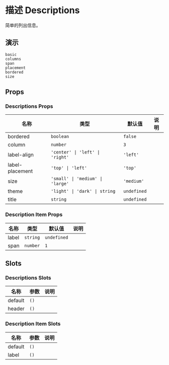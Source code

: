 # 描述 Descriptions

<!--single-column-->

简单的列出信息。

## 演示

```demo
basic
columns
span
placement
bordered
size
```

## Props

### Descriptions Props

| 名称            | 类型                             | 默认值      | 说明 |
| --------------- | -------------------------------- | ----------- | ---- |
| bordered        | `boolean`                        | `false`     |      |
| column          | `number`                         | `3`         |      |
| label-align     | `'center' \| 'left' \| 'right'`  | `'left'`    |      |
| label-placement | `'top' \| 'left'`                | `'top'`     |      |
| size            | `'small' \| 'medium' \| 'large'` | `'medium'`  |      |
| theme           | `'light' \| 'dark' \| string`    | `undefined` |      |
| title           | `string`                         | `undefined` |      |

### Description Item Props

| 名称  | 类型     | 默认值      | 说明 |
| ----- | -------- | ----------- | ---- |
| label | `string` | `undefined` |      |
| span  | `number` | `1`         |      |

## Slots

### Descriptions Slots

| 名称    | 参数 | 说明 |
| ------- | ---- | ---- |
| default | `()` |      |
| header  | `()` |      |

### Description Item Slots

| 名称    | 参数 | 说明 |
| ------- | ---- | ---- |
| default | `()` |      |
| label   | `()` |      |
